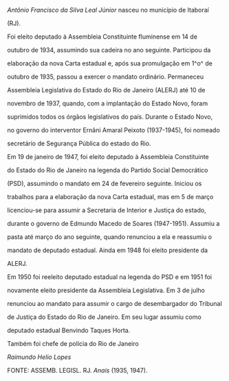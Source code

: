 

*Antônio Francisco da Silva Leal Júnior* nasceu no município de Itaboraí

(RJ).



Foi eleito deputado à Assembleia Constituinte fluminense em 14 de

outubro de 1934, assumindo sua cadeira no ano seguinte. Participou da

elaboração da nova Carta estadual e, após sua promulgação em 1^o^ de

outubro de 1935, passou a exercer o mandato ordinário. Permaneceu

Assembleia Legislativa do Estado do Rio de Janeiro (ALERJ) até 10 de

novembro de 1937, quando, com a implantação do Estado Novo, foram

suprimidos todos os órgãos legislativos do país. Durante o Estado Novo,

no governo do interventor Ernâni Amaral Peixoto (1937-1945), foi nomeado

secretário de Segurança Pública do estado do Rio.



Em 19 de janeiro de 1947, foi eleito deputado à Assembleia Constituinte

do Estado do Rio de Janeiro na legenda do Partido Social Democrático

(PSD), assumindo o mandato em 24 de fevereiro seguinte. Iniciou os

trabalhos para a elaboração da nova Carta estadual, mas em 5 de março

licenciou-se para assumir a Secretaria de Interior e Justiça do estado,

durante o governo de Edmundo Macedo de Soares (1947-1951). Assumiu a

pasta até março do ano seguinte, quando renunciou a ela e reassumiu o

mandato de deputado estadual. Ainda em 1948 foi eleito presidente da

ALERJ.



Em 1950 foi reeleito deputado estadual na legenda do PSD e em 1951 foi

novamente eleito presidente da Assembleia Legislativa. Em 3 de julho

renunciou ao mandato para assumir o cargo de desembargador do Tribunal

de Justiça do Estado do Rio de Janeiro. Em seu lugar assumiu como

deputado estadual Benvindo Taques Horta.



Também foi chefe de polícia do Rio de Janeiro



*Raimundo Helio Lopes*



FONTE: ASSEMB. LEGISL. RJ. *Anais* (1935, 1947).

